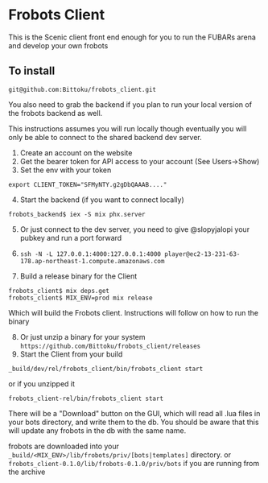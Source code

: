 # Frobots Client

This is the Scenic client front end enough for you to run the FUBARs arena and develop your own frobots

## To install

```
git@github.com:Bittoku/frobots_client.git
```
You also need to grab the backend if you plan to run your local version of the frobots backend as well.

This instructions assumes you will run locally though eventually you will only be able to connect to the 
shared backend dev server.



1. Create an account on the website 
2. Get the bearer token for API access to your account (See Users->Show)
3. Set the env with your token

```shell
export CLIENT_TOKEN="SFMyNTY.g2gDbQAAAB...."
```
4. Start the backend (if you want to connect locally)
```shell
frobots_backend$ iex -S mix phx.server
```
5. Or just connect to the dev server, you need to give @slopyjalopi your pubkey and run a port forward
6. `ssh -N -L 127.0.0.1:4000:127.0.0.1:4000 player@ec2-13-231-63-178.ap-northeast-1.compute.amazonaws.com`

7. Build a release binary for the Client

```shell
frobots_client$ mix deps.get
frobots_client$ MIX_ENV=prod mix release 
```
Which will build the Frobots client. Instructions will follow on how to run the binary

8. Or just unzip a binary for your system `https://github.com/Bittoku/frobots_client/releases`
9. Start the Client from your build
```shell
_build/dev/rel/frobots_client/bin/frobots_client start
```
or if you unzipped it
```shell
frobots_client-rel/bin/frobots_client start
```
There will be a "Download" button on the GUI, which will read all .lua files in your bots directory, and write them to 
the db.  You 
should be aware 
that this will 
update any frobots in the db with the same name.

frobots are downloaded into your 
`_build/<MIX_ENV>/lib/frobots/priv/[bots|templates]` directory.
or 
`frobots_client-0.1.0/lib/frobots-0.1.0/priv/bots` if you are running from the archive
